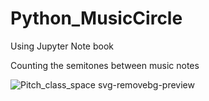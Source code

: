 # Python_MusicCircle
Using Jupyter Note book

Counting the semitones between music notes

![Pitch_class_space svg-removebg-preview](https://github.com/JephrenNaicker/Python_MusicCircle/assets/54954891/8c052de5-0d4e-44a3-80b4-4adf25597377)

